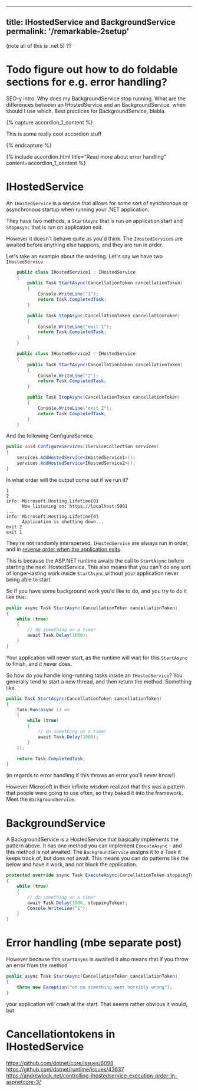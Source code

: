 -------------------------------
title: IHostedService and BackgroundService
permalink: '/remarkable-2setup'
-------------------------------
(note all of this is .net 5) ??

# Todo figure out how to do foldable sections for e.g. error handling?

SEO-y intro. Why does my BackgroundService stop running. What are the differences between an IHostedService and an BackgroundService,
when should I use which. Best practices for BackgroundService, blabla.


{% capture accordion_1_content %}
<p>
This is some really cool accordion stuff
</p>
{% endcapture %}

{% include accordion.html title="Read more about error handling" content=accordion_1_content %}


# IHostedService
An `IHostedService` is a service that allows for some sort of synchronous or asynchronous startup when running your .NET application.

They have two methods, a `StartAsync` that is run on application start and `StopAsync` that is run on application exit.

However it doesn't behave quite as you'd think. The `IHostedService`s are awaited before anything else happens, and they are run in order.

Let's take an example about the ordering. Let's say we have two `IHostedService`

```csharp
    public class IHostedService1 : IHostedService
    {
        public Task StartAsync(CancellationToken cancellationToken)
        {
            Console.WriteLine("1");
            return Task.CompletedTask;
        }

        public Task StopAsync(CancellationToken cancellationToken)
        {
            Console.WriteLine("exit 1");
            return Task.CompletedTask;
        }
    }

    public class IHostedService2 : IHostedService
    {
        public Task StartAsync(CancellationToken cancellationToken)
        {
            Console.WriteLine("2");
            return Task.CompletedTask;
        }

        public Task StopAsync(CancellationToken cancellationToken)
        {
            Console.WriteLine("exit 2");
            return Task.CompletedTask;
        }
    }
```
And the following ConfigureService
```csharp
public void ConfigureServices(IServiceCollection services)
{
    services.AddHostedService<IHostedService1>();
    services.AddHostedService<IHostedService2>();
}
```

In what order will the output come out if we run it?

```
1
2
info: Microsoft.Hosting.Lifetime[0]
      Now listening on: https://localhost:5001
...
info: Microsoft.Hosting.Lifetime[0]
      Application is shutting down...
exit 2
exit 1
```

They're not randomly interspersed. `IHostedService` are always run in order, and in [reverse order when the application exits](https://andrewlock.net/controlling-ihostedservice-execution-order-in-aspnetcore-3/
).

This is because the ASP.NET runtime awaits the call to `StartAsync` before starting the next IHostedService.
This also means that you can't do any sort of longer-lasting work inside `StartAsync` without your application never being able to start.

So if you have some background work you'd like to do, and you try to do it like this:

```csharp
public async Task StartAsync(CancellationToken cancellationToken)
{
    while (true)
    {
        // do something on a timer
        await Task.Delay(1000);
    }
}
```
Your application will never start, as the runtime will wait for this `StartAsync` to finish, and it never does.

So how do you handle long-running tasks inside an `IHostedService`? You generally tend to start a new thread, and then return the method.
Something like.
```csharp
public Task StartAsync(CancellationToken cancellationToken)
{
    Task.Run(async () =>
    {
        while (true)
        {
            // do something on a timer
            await Task.Delay(1000);
        }
    });

    return Task.CompletedTask;
}
```
(in regards to error handling if this throws an error you'll never know!)

However Microsoft in their infinite wisdom realized that this was a pattern that people were going to use often, so they baked it into the framework.
Meet the `BackgroundService`.

# BackgroundService
A BackgroundService is a HostedService that basically implements the pattern above.
It has one method you can implement `ExecuteAsync` - and this method is not awaited.
The `BackgroundService` assigns it to a Task it keeps track of, but does not await. This means you can do patterns like the below and have it work, and not block the application.

```csharp
protected override async Task ExecuteAsync(CancellationToken stoppingToken)
{
    while (true)
    {
        // do something on a timer
        await Task.Delay(1000, stoppingToken);
        Console.WriteLine("1");
    }
}
```




# Error handling (mbe separate post)
However because this `StartAsync` is awaited it also means that if you throw an error from the method
```csharp
public async Task StartAsync(CancellationToken cancellationToken)
{
    throw new Exception("oh no something went horribly wrong");
}
```
your application will crash at the start. That seems rather obvious it would, but 

# Cancellationtokens in IHostedService


https://github.com/dotnet/core/issues/6098
https://github.com/dotnet/runtime/issues/43637
https://andrewlock.net/controlling-ihostedservice-execution-order-in-aspnetcore-3/
